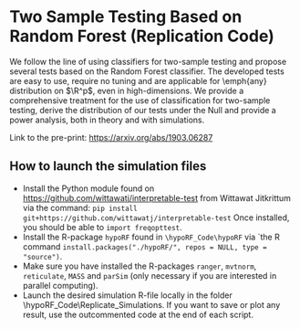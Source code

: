 
# Two Sample Testing Based on Random Forest (Replication Code)

We follow the line of using classifiers for two-sample testing and propose several tests based on the Random Forest classifier. The developed tests are easy to use, require no tuning and are applicable for \emph{any} distribution on $\R^p$, even in high-dimensions. We provide a comprehensive treatment for the use of classification for two-sample testing, derive the distribution of our tests under the Null and provide a power analysis, both in theory and with simulations.

Link to the pre-print:
https://arxiv.org/abs/1903.06287

## How to launch the simulation files 

- Install the Python module found on https://github.com/wittawatj/interpretable-test from Wittawat Jitkrittum via the command:
``pip install git+https://github.com/wittawatj/interpretable-test``
Once installed, you should be able to ``import freqopttest``.
- Install the R-package ``hypoRF`` found in ``\hypoRF_Code\hypoRF`` via `the R command ``install.packages("./hypoRF/", repos = NULL, type = "source")``.
- Make sure you have installed the R-packages ``ranger``, ``mvtnorm``, ``reticulate``, ``MASS`` and ``parSim`` (only necessary if you are interested in parallel computing).
- Launch the desired simulation R-file locally in the folder \hypoRF_Code\Replicate_Simulations.
If you want to save or plot any result, use the outcommented code at the end of each script.
